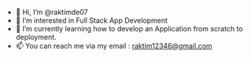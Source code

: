 - 👋 Hi, I’m @raktimde07
- 👀 I’m interested in Full Stack App Development
- 🌱 I’m currently learning how to develop an Application from scratch to deployment.
- 📫 You can reach me via my email : raktim12346@gmail.com

<!---
raktimde07/raktimde07 is a ✨ special ✨ repository because its `README.md` (this file) appears on your GitHub profile.
You can click the Preview link to take a look at your changes.
--->
